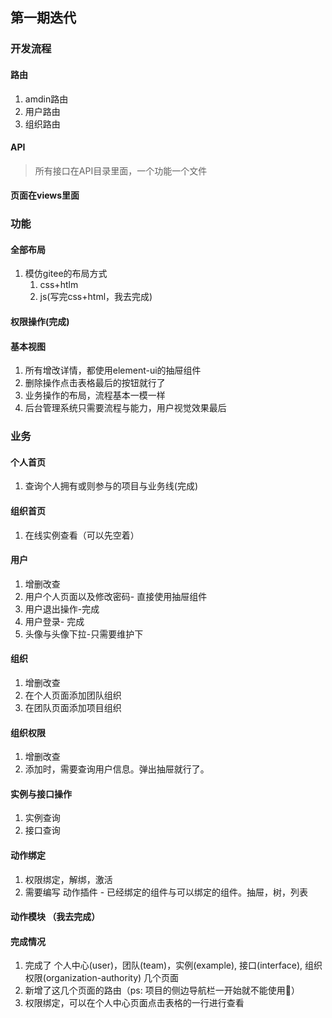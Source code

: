 ## 第一期迭代

### 开发流程

#### 路由
1. amdin路由
2. 用户路由
3. 组织路由

#### API
> 所有接口在API目录里面，一个功能一个文件

#### 页面在views里面
>




### 功能
#### 全部布局
1. 模仿gitee的布局方式
    1. css+htlm
    2. js(写完css+html，我去完成)

#### 权限操作(完成)

#### 基本视图
1. 所有增改详情，都使用element-ui的抽屉组件
2. 删除操作点击表格最后的按钮就行了
3. 业务操作的布局，流程基本一模一样
4. 后台管理系统只需要流程与能力，用户视觉效果最后

### 业务
#### 个人首页
1. 查询个人拥有或则参与的项目与业务线(完成)

#### 组织首页
1. 在线实例查看（可以先空着）

#### 用户
1. 增删改查
2. 用户个人页面以及修改密码- 直接使用抽屉组件
3. 用户退出操作-完成
4. 用户登录- 完成
5. 头像与头像下拉-只需要维护下

#### 组织
1. 增删改查
2. 在个人页面添加团队组织
3. 在团队页面添加项目组织

#### 组织权限
1. 增删改查
2. 添加时，需要查询用户信息。弹出抽屉就行了。


#### 实例与接口操作
1. 实例查询
2. 接口查询

#### 动作绑定
1. 权限绑定，解绑，激活
2. 需要编写 动作插件 - 已经绑定的组件与可以绑定的组件。抽屉，树，列表


#### 动作模块 （我去完成）


#### 完成情况
1. 完成了 个人中心(user)，团队(team)，实例(example), 接口(interface), 组织权限(organization-authority) 几个页面
2. 新增了这几个页面的路由（ps: 项目的侧边导航栏一开始就不能使用:clown_face:）
3. 权限绑定，可以在个人中心页面点击表格的一行进行查看